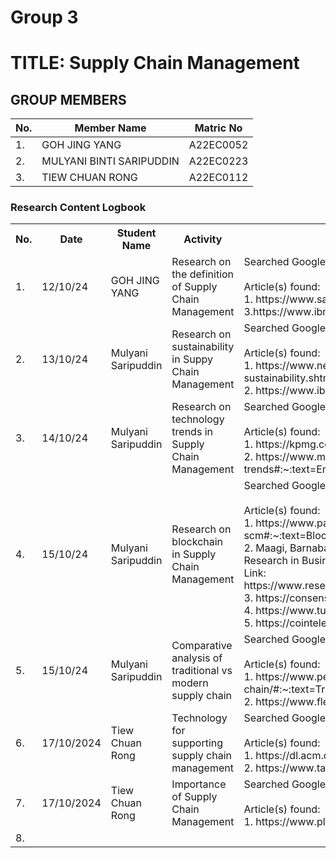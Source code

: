 # Group 3 

# TITLE: Supply Chain Management
## GROUP MEMBERS
|No. | Member Name | Matric No|
|--|--|--|
|1. | GOH JING YANG   |A22EC0052|
|2. | MULYANI BINTI SARIPUDDIN | A22EC0223|
|3. | TIEW CHUAN RONG | A22EC0112|

<div class="logbook-section">
    <h3>Research Content Logbook</h3>
    <table>
        <tr>
            <th>No.</th>
            <th>Date</th>
            <th>Student Name</th>
            <th>Activity</th>
            <th>Details</th>
        </tr>
        <tr>
            <td>1.</td>
            <td>12/10/24</td>
            <td>GOH JING YANG </td>
            <td>Research on the definition of Supply Chain Management</td>
            <td>Searched Google using keyword: 
            "Supply Chain Management"
            <br>
            <br>
            Article(s) found:
            <br>
            1. https://www.sap.com/sea/products/technology-platform/process-automation/what-is-rpa.html
            2.https://en.wikipedia.org/wiki/Supply_chain_management
            3.https://www.ibm.com/topics/supply-chain-management
            </td>
        </tr>
       <tr>
            <td>2.</td>
            <td>13/10/24</td>
            <td>Mulyani Saripuddin</td>
            <td>Research on sustainability in Suppy Chain Management</td>
            <td>Searched Google using keyword: 
            "Sustainability in Supply Chain Management"
            <br>
            <br>
            Article(s) found:
            <br>
            1. https://www.netsuite.com/portal/resource/articles/erp/supply-chain-sustainability.shtml#:~:text=What%20Is%20Supply%20Chain%20Sustainability,every%20transportation%20link%20in%20between 
            <br>
            2. https://www.ibm.com/topics/sustainable-supply-chain-management 
            <br>
            </td>
        </tr>
      <tr>
            <td>3.</td>
            <td>14/10/24</td>
            <td>Mulyani Saripuddin</td>
            <td>Research on technology trends in Supply Chain Management</td>
            <td>Searched Google using keyword: "Technology trends in Supply Chain Management"
            <br>
            <br>
            Article(s) found:
            <br>
            1. https://kpmg.com/xx/en/our-insights/ai-and-technology/supply-chain-trends-2024.html
            <br>
            2. https://www.microsoft.com/en-us/dynamics-365/topics/supply-chain-management/supply-chain-technology-innovation-trends#:~:text=Emerging%20supply%20chain%20technologies%20focus,optimize%20manufacturing%20and%20fulfillment%20processes. 
            <br>
            </td>
        </tr>
      <tr>
            <td>4.</td>
            <td>15/10/24</td>
            <td>Mulyani Saripuddin</td>
            <td>Research on blockchain in Supply Chain Management</td>
            <td>Searched Google using keyword: "Blockchain in Supply Chain Management"
            <br>
            <br>
                Article(s) found:
                <br>
                1. https://www.paltron.com/insights-en/the-role-of-blockchain-in-supply-chain-management-scm#:~:text=Blockchain%20technology%20can%20be%20used,verify%20compliance%20with%20specific%20requirements.
                <br>
                2. Maagi, Barnabas. (2023). Applicability of blockchain technology in improving efficiency in supply chain operations in public procurement in Tanzania. International Journal of Research in Business and Social Science (2147- 4478). 12. 91-98. 10.20525/ijrbs.v12i9.2995.<br> 
                Link: https://www.researchgate.net/publication/376641503_Applicability_of_blockchain_technology_in_improving_efficiency_in_supply_chain_operations_in_public_procurement_in_Tanzania
                <br>
                3. https://consensys.io/blockchain-use-cases/supply-chain-management
                <br>
                4. https://www.turing.com/resources/blockchain-for-supply-chains#blockchain-use-cases-in-supply-chain-management
                <br>
                5. https://cointelegraph.com/explained/how-blockchain-technology-is-used-in-supply-chain-management
            </td>
        </tr>
      <tr>
            <td>5.</td>
            <td>15/10/24</td>
            <td>Mulyani Saripuddin</td>
            <td>Comparative analysis of traditional vs modern supply chain</td>
            <td>Searched Google using keyword: "Traditional vs Modern Supply Chain Management"
            <br>
            <br>
            Article(s) found:
            <br>
                1. https://www.peaktech.com/blog/crucial-touch-points-in-the-modern-supply-chain/#:~:text=Traditional%20supply%20chain%20management%20focuses,satisfaction%20of%20the%20end%20user.
                <br>
                2. https://www.flexport.com/blog/traditional-versus-modern-supply-chain-management/
            </td>
        </tr>
     <tr>
            <td>6.</td>
            <td>17/10/2024</td>
            <td>Tiew Chuan Rong</td>
            <td>Technology for supporting supply chain management</td>
            <td>Searched Google using keyword: "Supply Chain Management System"
            <br>
            <br>
            Article(s) found:
            <br>
                1. https://dl.acm.org/doi/fullHtml/10.1145/376134.376165
                <br>
                2. https://www.tandfonline.com/doi/pdf/10.1057/palgrave.jors.2601038
                <br>
            </td>
        </tr>
    <tr>
            <td>7.</td>
            <td>17/10/2024</td>
            <td>Tiew Chuan Rong</td>
            <td>Importance of Supply Chain Management</td>
             <td>Searched Google using keyword: "Importance of Supply Chain Management"
            <br>
            <br>
            Article(s) found:
            <br>
                1. https://www.planettogether.com/blog/the-importance-of-supply-chain-management
                <br>
            </td>
        </tr>
         <tr>
            <td>8.</td>
            <td></td>
            <td></td>
            <td></td>
            <td></td>
        </tr>
    </table>
</div>

